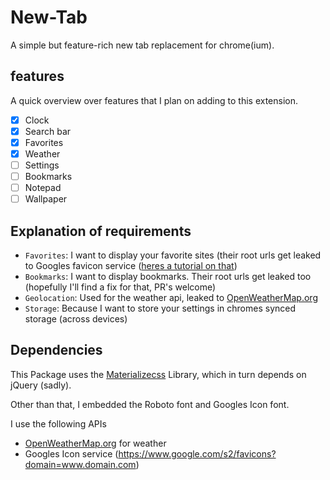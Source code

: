 # New-Tab

A simple but feature-rich new tab replacement for chrome(ium).

## features

A quick overview over features that I plan on adding to this extension.

 - [x] Clock
 - [x] Search bar
 - [x] Favorites
 - [x] Weather
 - [ ] Settings
 - [ ] Bookmarks
 - [ ] Notepad
 - [ ] Wallpaper

## Explanation of requirements

 - `Favorites`: I want to display your favorite sites (their root urls get leaked to Googles favicon service ([heres a tutorial on that](https://www.labnol.org/internet/get-favicon-image-of-websites-with-google/4404/))
 - `Bookmarks`: I want to display bookmarks. Their root urls get leaked too (hopefully I'll find a fix for that, PR's welcome)
 - `Geolocation`: Used for the weather api, leaked to [OpenWeatherMap.org](https://openweathermap.org)
 - `Storage`: Because I want to store your settings in chromes synced storage (across devices)

## Dependencies

This Package uses the [Materializecss](https://materializecss.com) Library, which in turn depends on jQuery (sadly).

Other than that, I embedded the Roboto font and Googles Icon font.

I use the following APIs

 - [OpenWeatherMap.org](https://openweathermap.org) for weather
 - Googles Icon service (https://www.google.com/s2/favicons?domain=www.domain.com)
